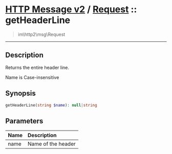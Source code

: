 # [HTTP Message v2](http2.md) / [Request](http2-Request.md) :: getHeaderLine
 > im\http2\msg\Request
____

## Description
Returns the entire header line.

Name is Case-insensitive

## Synopsis
```php
getHeaderLine(string $name): null|string
```

## Parameters
| Name | Description |
| :--- | :---------- |
| name | Name of the header |
